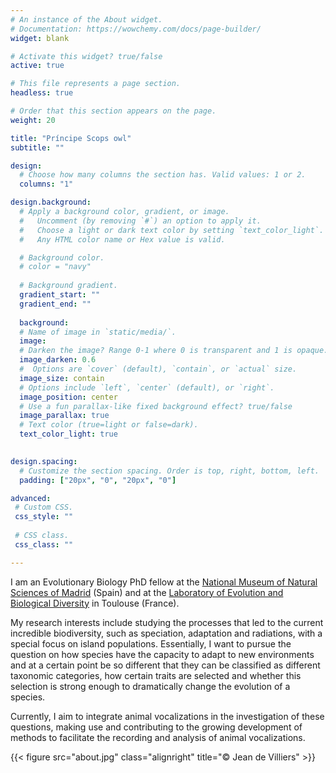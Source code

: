 ```yaml
---
# An instance of the About widget.
# Documentation: https://wowchemy.com/docs/page-builder/
widget: blank

# Activate this widget? true/false
active: true

# This file represents a page section.
headless: true

# Order that this section appears on the page.
weight: 20

title: "Príncipe Scops owl"
subtitle: ""

design:
  # Choose how many columns the section has. Valid values: 1 or 2.
  columns: "1"

design.background:
  # Apply a background color, gradient, or image.
  #   Uncomment (by removing `#`) an option to apply it.
  #   Choose a light or dark text color by setting `text_color_light`.
  #   Any HTML color name or Hex value is valid.

  # Background color.
  # color = "navy"
  
  # Background gradient.
  gradient_start: ""
  gradient_end: ""
  
  background:
  # Name of image in `static/media/`.
  image:
  # Darken the image? Range 0-1 where 0 is transparent and 1 is opaque.
  image_darken: 0.6
  #  Options are `cover` (default), `contain`, or `actual` size.
  image_size: contain
  # Options include `left`, `center` (default), or `right`.
  image_position: center
  # Use a fun parallax-like fixed background effect? true/false
  image_parallax: true
  # Text color (true=light or false=dark).
  text_color_light: true
  

design.spacing:
  # Customize the section spacing. Order is top, right, bottom, left.
  padding: ["20px", "0", "20px", "0"]

advanced:
 # Custom CSS. 
 css_style: ""
 
 # CSS class.
 css_class: ""

---
```


I am an Evolutionary Biology PhD fellow at the [National Museum of Natural Sciences of Madrid](https://www.mncn.csic.es/es) (Spain) and at the [Laboratory of Evolution and Biological Diversity](https://edb.cnrs.fr/) in Toulouse (France).

My research interests include studying the processes that led to the current incredible biodiversity, such as speciation, adaptation and radiations, with a special focus on island populations. Essentially, I want to pursue the question on how species have the capacity to adapt to new environments and at a certain point be so different that they can be classified as different taxonomic categories, how certain traits are selected and whether this selection is strong enough to dramatically change the evolution of a species.

Currently, I aim to integrate animal vocalizations in the investigation of these questions, making use and contributing to the growing development of methods to facilitate the recording and analysis of animal vocalizations.


{{< figure src="about.jpg" class="alignright" title="&copy; Jean de Villiers" >}}
